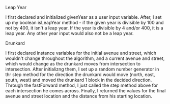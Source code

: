 Leap Year

I first declared and initialized givenYear as a user input variable. After, I 
set up my boolean isLeapYear method - if the given year is divisible by 100 and
not by 400, it isn't a leap year. If the year is divisible by 4 and/or 400, it
is a leap year. Any other year input would also not be a leap year.

Drunkard

I first declared instance variables for the initial avenue and street, which
wouldn't change throughout the algorithm, and a current avenue and street, 
which would change as the drunkard moves from intersection to intersection. 
After initializng them, I set up a random number generator in thr step method
for the direction the drunkard would move (north, east, south, west) and moved 
the drunkard 1 block in the decided direction.
Through the fastForward method, I just called the step method above for each 
intersection he comes across. Finally, I returned the values for the final 
avenue and street location and the distance from his starting location.
